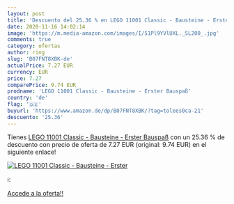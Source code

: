 ```yaml
---
layout: post
title: 'Descuento del 25.36 % en LEGO 11001 Classic - Bausteine - Erster '
date: 2020-11-16 14:02:14
image: 'https://m.media-amazon.com/images/I/51Pl9YVlUXL._SL200_.jpg'
comments: true
category: ofertas
author: ring
slug: 'B07FNT8XBK-de'
actualPrice: 7.27 EUR
currency: EUR
price: 7.27
comparePrice: 9.74 EUR
prodname: 'LEGO 11001 Classic - Bausteine - Erster Bauspaß'
country: 'de'
flag: '🇩🇪'
buyurl: 'https://www.amazon.de/dp/B07FNT8XBK/?tag=tolees0ca-21'
descuento: '25.36'
---
```


Tienes [LEGO 11001 Classic - Bausteine - Erster Bauspaß](https://www.amazon.de/dp/B07FNT8XBK/?tag=tolees0ca-21) con un 25.36 % de descuento con precio de oferta de 7.27 EUR (original: 9.74 EUR) en el siguiente enlace!

[![LEGO 11001 Classic - Bausteine - Erster ](https://m.media-amazon.com/images/I/51Pl9YVlUXL._SL200_.jpg)](https://www.amazon.de/dp/B07FNT8XBK/?tag=tolees0ca-21)

ℹ️:


[Accede a la oferta!!](https://www.amazon.de/dp/B07FNT8XBK/?tag=tolees0ca-21)
